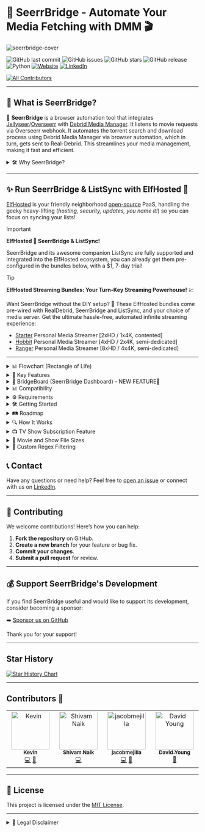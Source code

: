 # 🌉 SeerrBridge - Automate Your Media Fetching with DMM 🎬

![seerrbridge-cover](https://github.com/user-attachments/assets/653eae72-538a-4648-b132-04faae3fb82e)

![GitHub last commit](https://img.shields.io/github/last-commit/Woahai321/SeerrBridge?style=for-the-badge&logo=github)
![GitHub issues](https://img.shields.io/github/issues/Woahai321/SeerrBridge?style=for-the-badge&logo=github)
![GitHub stars](https://img.shields.io/github/stars/Woahai321/SeerrBridge?style=for-the-badge&logo=github)
![GitHub release](https://img.shields.io/github/v/release/Woahai321/SeerrBridge?style=for-the-badge&logo=github)
![Python](https://img.shields.io/badge/Python-3.10.11+-blue?style=for-the-badge&logo=python)
[![Website](https://img.shields.io/badge/Website-soluify.com-blue?style=for-the-badge&logo=web)](https://soluify.com/)
[![LinkedIn](https://img.shields.io/badge/LinkedIn-connect-blue?style=for-the-badge&logo=linkedin)](https://www.linkedin.com/company/soluify/)
<!-- ALL-CONTRIBUTORS-BADGE:START - Do not remove or modify this section -->
[![All Contributors](https://img.shields.io/badge/all_contributors-4-orange.svg?style=flat-square)](#contributors-)
<!-- ALL-CONTRIBUTORS-BADGE:END -->

---

## 🚀 What is SeerrBridge?

🌉 **SeerrBridge** is a browser automation tool that integrates [Jellyseer](https://github.com/Fallenbagel/jellyseerr)/[Overseerr](https://overseerr.dev/) with [Debrid Media Manager](https://github.com/debridmediamanager/debrid-media-manager). It listens to movie requests via Overseerr webhook. It automates the torrent search and download process using Debrid Media Manager via browser automation, which in turn, gets sent to Real-Debrid. This streamlines your media management, making it fast and efficient.

<details>
<summary>🛠️ Why SeerrBridge?</summary>

**SeerrBridge** eliminates the need to set up multiple applications like [Radarr](https://radarr.video/), [Sonarr](https://sonarr.tv/), [Jackett](https://github.com/Jackett/Jackett), [FlareSolverr](https://github.com/FlareSolverr/FlareSolverr), and other download clients. With SeerrBridge, you streamline your media management into one simple, automated process. No more juggling multiple tools—just request and download!

Simply put, I was too lazy to set up all of these other applications (arrs) and thought.... I want this instead.

Example:

![sb](https://github.com/user-attachments/assets/f4a9f1c9-5fa9-4fa5-b1e8-3ddc6a156a91)
</details>

---

## ✨ Run SeerrBridge & ListSync with ElfHosted 🚀

[ElfHosted](https://store.elfhosted.com/seerrbridge/elf/6929/) is your friendly neighborhood [open-source](https://elfhosted.com/open/) PaaS, handling the geeky heavy-lifting (_hosting, security, updates, you name it!_) so you can focus on syncing your lists!

> [!IMPORTANT]
> **ElfHosted 💜 SeerrBridge & ListSync!**
>
> SeerrBridge and its awesome companion ListSync are fully supported and integrated into the ElfHosted ecosystem, you can already get them pre-configured in the bundles below, with a $1, 7-day trial!

> [!TIP]
> **ElfHosted Streaming Bundles: Your Turn-Key Streaming Powerhouse!** 💹
>
> Want SeerrBridge without the DIY setup? 🎉 These ElfHosted bundles come pre-wired with RealDebrid, SeerrBridge and ListSync, and your choice of media server. Get the ultimate hassle-free, automated infinite streaming experience:
> * [Starter](https://store.elfhosted.com/product/hobbit/elf/6929/)  Personal Media Streamer [2xHD / 1x4K, contented]
> * [Hobbit](https://store.elfhosted.com/product/starter/elf/6929/) Personal Media Streamer [4xHD / 2x4K, semi-dedicated]
> * [Ranger](https://store.elfhosted.com/product/ranger/elf/6929/) Personal Media Streamer [8xHD / 4x4K, semi-dedicated]

---

<details>
<summary>📊 Flowchart (Rectangle of Life)</summary>

![image](https://github.com/user-attachments/assets/e6b1a4f2-8c69-40f9-92a8-e6e76e8e34e7)
</details>


<details>
<summary>🔑 Key Features</summary>

- **Automated Movie Requests**: Automatically processes movie requests from Overseerr and fetches torrents from Debrid Media Manager.
  
- **TV Show Subscriptions**: Subscribes to ongoing/currently airing TV shows and automatically tracks individual episode releases.
  - Automatically fetches individual episodes when **complete season packs** are unavailable.
  - Tracks previously missed or failed episodes and retries processing them.
  - Continuously polls on a defined interval to automatically detect and fetch new episodes as they are released.
  - Fully integrated with **Debrid Media Manager** and **Real-Debrid**.

- **Debrid Media Manager Integration**: Uses DMM to automate (via browser) torrent search & downloads.
  
- **Persistent Browser Session**: Keeps a browser session alive using Selenium, ensuring faster and more seamless automation.
  
- **Queue Management**: Handles multiple requests with an asynchronous queue, ensuring smooth processing.
  
- **Error Handling & Logging**: Provides comprehensive logging and error handling to ensure smooth operation.
  
- **Setting Custom Regex / Filter in Settings**: Upon launch, the script automates the addition of a regex filter which can be updated in code.
</details>

<details>
<summary>🌉 BridgeBoard (SeerrBridge Dashboard) - NEW FEATURE🌟</summary>

## What is BridgeBoard?

BridgeBoard is a sleek, modern web dashboard that complements the SeerrBridge application, providing a visual interface to monitor and manage your media automation:
![image](https://github.com/user-attachments/assets/0f49edb0-0ade-4c40-9dbd-3c65d542091b)

- **Status Monitoring**: View the current status of SeerrBridge and your movie / TV show requests.
- **TV Show Subscription Tracking**: Monitor your subscribed shows, their episode status, and unsubscribe.
- **Log Configurator**: Manage how SeerrBridge logs are displayed within the dashboard, and where.
you can create custom log types, regex patterns, and fully manage how logs are processed in the app.
- **Request History**: Access historical data of all processed requests and logs via the Log Configurator.
- **Notifications**: Monitor SeerrBridge processing within Discord via a webhook notification.
- **Environment Variable Management**: You can manage variables within the application settings and save directly to your .env.
- **Preset & Custom Regex**: Within settings, you can select from pre-defined regex patterns, make custom ones, and or use the regex builder to create a new custom regex based on your preferences.

BridgeBoard connects directly to your SeerrBridge instance via API, providing a user-friendly way to interact with and monitor your media automation without having to check logs or use command line tools.

To access BridgeBoard, navigate to `http://localhost:3777` after starting both containers with Docker Compose, or running it manually.
</details>

<details>
<summary>📊 Compatibility</summary>

| Service        | Status | Notes                                |
|----------------|--------|--------------------------------------|
| **[List Sync](https://github.com/Woahai321/list-sync)**| ✅      | Our other Seerr app for importing lists   |
| **Jellyseerr**  | ✅      | Main integration. Supports movie requests via webhook  |
| **Overseerr**   | ✅      | Base application Jellyseerr is based on  |
| **Debrid Media Manager**| ✅      | Torrent fetching automation          |
| **Real-Debrid**| ✅      | Unrestricted (torrent) downloader       |
| **AllDebrid**| ❌      | Not Supported      |
| **TorBox**| ❌      | Not Supported     |
| **SuggestArr**| ✅      | Automatically grab related content and send to Jellyseerr/Overseerr      |
| **Windows & Linux x86-64**| ✅      | Tested and working in both Windows & Linux environments      |
</details>

<details>
### (THIS SCRIPT IS STILL IN BETA)
<summary>⚙ Requirements</summary>

Before you can run this script, ensure that you have the following prerequisites:

### 1. **Jellyseerr / Overseerr API & Notifications**
  - SeerrBridge should be running on the same machine that Jellyseerr / Overseerr is running on.
  - You will need the API key for your .env file.
  - For notifications, navigate to Settings > Notifications > Webhook > Turn it on, and configure as shown below

     ```bash
     http://localhost:8777/jellyseer-webhook/
     ```

![image](https://github.com/user-attachments/assets/170a2eb2-274a-4fc1-b288-5ada91a9fc47)

Ensure your JSON payload is the following 

```
{
    "notification_type": "{{notification_type}}",
    "event": "{{event}}",
    "subject": "{{subject}}",
    "message": "{{message}}",
    "image": "{{image}}",
    "{{media}}": {
        "media_type": "{{media_type}}",
        "tmdbId": "{{media_tmdbid}}",
        "tvdbId": "{{media_tvdbid}}",
        "status": "{{media_status}}",
        "status4k": "{{media_status4k}}"
    },
    "{{request}}": {
        "request_id": "{{request_id}}",
        "requestedBy_email": "{{requestedBy_email}}",
        "requestedBy_username": "{{requestedBy_username}}",
        "requestedBy_avatar": "{{requestedBy_avatar}}",
        "requestedBy_settings_discordId": "{{requestedBy_settings_discordId}}",
        "requestedBy_settings_telegramChatId": "{{requestedBy_settings_telegramChatId}}"
    },
    "{{issue}}": {
        "issue_id": "{{issue_id}}",
        "issue_type": "{{issue_type}}",
        "issue_status": "{{issue_status}}",
        "reportedBy_email": "{{reportedBy_email}}",
        "reportedBy_username": "{{reportedBy_username}}",
        "reportedBy_avatar": "{{reportedBy_avatar}}",
        "reportedBy_settings_discordId": "{{reportedBy_settings_discordId}}",
        "reportedBy_settings_telegramChatId": "{{reportedBy_settings_telegramChatId}}"
    },
    "{{comment}}": {
        "comment_message": "{{comment_message}}",
        "commentedBy_email": "{{commentedBy_email}}",
        "commentedBy_username": "{{commentedBy_username}}",
        "commentedBy_avatar": "{{commentedBy_avatar}}",
        "commentedBy_settings_discordId": "{{commentedBy_settings_discordId}}",
        "commentedBy_settings_telegramChatId": "{{commentedBy_settings_telegramChatId}}"
    },
    "{{extra}}": []
}
```

Notification Types should also be set to "Request Automatically Approved", and your user should be set to automatic approvals.

![image](https://github.com/user-attachments/assets/46df5e43-b9c3-48c9-aa22-223c6720ca15)

![image](https://github.com/user-attachments/assets/ae25b2f2-ac80-4c96-89f2-c47fc936debe)


### 2. **Real-Debrid Account**
   - You will need a valid [Real-Debrid](https://real-debrid.com/) account to authenticate and interact with the Debrid Media Manager.
     - The Debrid Media Manager Access token, Client ID, Client Secret, & Refresh Tokens are used and should be set within your .env file. Grab this from your browser via Inspect > 

![image](https://github.com/user-attachments/assets/c718851c-60d4-4750-b020-a3edb990b53b)

This is what you want to copy from your local storage and set in your .env:

    RD_ACCESS_TOKEN={"value":"your_token","expiry":123}
    RD_CLIENT_ID=YOUR_CLIENT_ID
    RD_CLIENT_SECRET=YOUR_CLIENT_SECRET
    RD_REFRESH_TOKEN=YOUR_REFRESH_TOKEN

### 3. **Trakt API / Client ID**
   - Create a [Trakt.tv](https://Trakt.tv) account. Navigate to Settings > Your API Apps > New Application
     - You can use https://google.com as the redirect URI
     - Save the Client ID for your .env file.
    
![image](https://github.com/user-attachments/assets/c5eb7dbf-7785-45ca-99fa-7e6341744c9d)
![image](https://github.com/user-attachments/assets/3bb77fd5-2c8f-4675-a1da-59f0cb9cb178)


### 4. **Python 3.10.11+**
   - The bot requires **Python 3.10.11** or higher. You can download Python from [here](https://www.python.org/downloads/).

### 5. **Required Python Libraries**
   - You can install the required libraries by running:
     ```bash
     pip install -r requirements.txt
     ```

---

### Example `.env` File

Create a `.env` (or rename the example .env) file in the root directory of the project and add the following environment variables:

```bash
RD_ACCESS_TOKEN={"value":"YOUR_TOKEN","expiry":123456789}
RD_REFRESH_TOKEN=YOUR_REFRESH_TOKEN
RD_CLIENT_ID=YOUR_CLIENT_ID
RD_CLIENT_SECRET=YOUR_CLIENT_SECRET
TRAKT_API_KEY=YOUR_TRAKT_TOKEN
OVERSEERR_API_KEY=YOUR_OVERSEERR_TOKEN
OVERSEERR_BASE=https://YOUR_OVERSEERR_URL.COM
HEADLESS_MODE=true
ENABLE_AUTOMATIC_BACKGROUND_TASK=false
ENABLE_SHOW_SUBSCRIPTION_TASK=false
REFRESH_INTERVAL_MINUTES=120
TORRENT_FILTER_REGEX=^(?!.*【.*?】)(?!.*[\u0400-\u04FF])(?!.*\[esp\]).*
MAX_MOVIE_SIZE=0
MAX_EPISODE_SIZE=0
```
</details>

<details>
<summary>🛠️ Getting Started</summary>

### Sending Notifications to SeerrBridge from Jellyseerr / Overseerr

Configure your webhook as mentioned above so SeerrBridge can ingest and process approval requests.


### Python Environment

1. **Clone the repository**:
   ```bash
   git clone https://github.com/Woahai321/SeerrBridge.git
   cd SeerrBridge
   ```
2. **Install dependencies**:
   ```bash
   pip install -r requirements.txt
   ```
3. **Run the application**:
   ```bash
   python seerrbridge.py
   ```

### BridgeBoard (Dashboard) Setup

To run the BridgeBoard dashboard locally:

1. **Ensure you have Node.js v20 or newer installed**:
   ```bash
   node --version
   # Should show v20.x.x or higher
   ```
   If you need to install or update Node.js, visit [nodejs.org](https://nodejs.org/).

2. **Navigate to the project directory**:
   ```bash
   cd SeerrBridge
   ```

3. **Install Node.js dependencies**:
   ```bash
   npm install
   ```

4. **Build the dashboard**:
   ```bash
   npm run build
   ```

5. **Start the BridgeBoard dashboard**:
   ```bash
   npm start
   ```

6. **Access the dashboard** at [http://localhost:3777](http://localhost:3777)


---

### 🐳 Docker Support

SeerrBridge consists of two components: the main application (seerrbridge) and an optional dashboard (bridgeboard). The recommended way to run them is using Docker Compose with the pre-built images.

## Prerequisites
- Docker and Docker Compose installed on your system
- A `.env` file with your configuration

### Quick Start with Docker Compose

1. **Create a docker-compose.yml file**:

```yaml
services:
  seerrbridge:
    image: ghcr.io/woahai321/seerrbridge:latest
    container_name: seerrbridge
    ports:
      - "8777:8777"
    env_file:
      - ./.env
    volumes:
      - shared_logs:/app
      - ./.env:/app/.env
    restart: unless-stopped
    command: >
      sh -c "
        cat /app/.env > /dev/null && 
        echo 'Starting SeerrBridge with refreshed env' &&
        uvicorn seerrbridge:app --host 0.0.0.0 --port 8777
      "
    networks:
      - seerrbridge_network

  bridgeboard:
    image: ghcr.io/woahai321/bridgeboard:latest
    container_name: bridgeboard
    ports:
      - "3777:3777"
    env_file:
      - ./.env
    volumes:
      - shared_logs:/seerrbridge_data
      - ./.env:/app/.env
    environment:
      - SEERRBRIDGE_URL=http://seerrbridge:8777
      - SEERRBRIDGE_LOG_PATH=/seerrbridge_data/seerrbridge.log
    entrypoint: >
      sh -c "
        mkdir -p /app && 
        ln -sf /seerrbridge_data/seerrbridge.log /app/seerrbridge.log &&
        ln -sf /seerrbridge_data/episode_discrepancies.json /app/episode_discrepancies.json &&
        npm start
      "
    restart: unless-stopped
    depends_on:
      - seerrbridge
    networks:
      - seerrbridge_network

volumes:
  shared_logs:

networks:
  seerrbridge_network:
    driver: bridge
```

2. **Create or edit your `.env` file**:

```bash
RD_ACCESS_TOKEN={"value":"YOUR_TOKEN","expiry":123456789}
RD_REFRESH_TOKEN=YOUR_REFRESH_TOKEN
RD_CLIENT_ID=YOUR_CLIENT_ID
RD_CLIENT_SECRET=YOUR_CLIENT_SECRET
TRAKT_API_KEY=YOUR_TRAKT_TOKEN
OVERSEERR_API_KEY=YOUR_OVERSEERR_TOKEN
OVERSEERR_BASE=https://YOUR_OVERSEERR_URL.COM
HEADLESS_MODE=true
ENABLE_AUTOMATIC_BACKGROUND_TASK=true
ENABLE_SHOW_SUBSCRIPTION_TASK=true
REFRESH_INTERVAL_MINUTES=120
TORRENT_FILTER_REGEX=^(?!.*【.*?】)(?!.*[\u0400-\u04FF])(?!.*\[esp\]).*
MAX_MOVIE_SIZE=0
MAX_EPISODE_SIZE=0
```

3. **Start the containers**:

```bash
docker compose up -d
```

4. **Access the applications**:
   - SeerrBridge API: [http://localhost:8777](http://localhost:8777)
   - BridgeBoard Dashboard: [http://localhost:3777](http://localhost:3777)

### Configuration Notes

- **Volumes**: The configuration creates a `config` directory to persist SeerrBridge data
- **Networks**: Both containers are placed on the same network so they can communicate
- **Environment Variables**: The bridgeboard container is configured to connect to the seerrbridge container using the internal Docker network
- **Restart Policy**: Containers will restart automatically unless manually stopped
---

***IF YOU ARE USING OVERSEERR IN DOCKER AND SEERRBRIDGE IN DOCKER, YOUR WEBHOOK IN OVERSEERR NEEDS TO BE THE DOCKER CONTAINER IP***

To find the IP of the SeerrBridge Docker container do the following:

```bash
docker ps
```

You will see the container and ID

![image](https://github.com/user-attachments/assets/dac5fb21-89a7-42ff-8e73-911a6b8ee149)

Grab the ID and do

```bash
docker inspect YOUR-ID
```

You will see the ID in the response:

![image](https://github.com/user-attachments/assets/b9a67170-748b-4c44-b37c-86a820e8d09a)

This will determine your Overseerr Webhook URL i.e. HTTP://DOCKER-CONTAINER-IP:8077/jellyseer-webhook/

---



## Docker Network Configuration

### Steps to Align Containers on the Same Network

1. **Check Container Networks:**
   Run the following command to list the containers and their associated networks:
   ```bash
   docker ps --format '{{ .ID }} {{ .Names }} {{ json .Networks }}'
   ```
   This will display the container IDs, names, and the networks they are connected to.

2. **Disconnect the Container from Its Current Network:**
   Use the following command to disconnect a container from its current network:
   ```bash
   docker network disconnect NETWORK_NAME CONTAINER_ID
   ```
   Replace `NETWORK_NAME` with the name of the network the container is currently on, and `CONTAINER_ID` with the ID of the container.

3. **Connect the Container to the Desired Network:**
   Use the following command to connect the container to the target network:
   ```bash
   docker network connect TARGET_NETWORK_NAME CONTAINER_ID
   ```
   Replace `TARGET_NETWORK_NAME` with the name of the network you want the container to join (e.g., `overseerr`), and `CONTAINER_ID` with the ID of the container.

4. **Verify the Changes:**
   Run the `docker ps --format '{{ .ID }} {{ .Names }} {{ json .Networks }}'` command again to confirm that both containers are now on the same network.

### Example
To move a container with ID `abc123` from its current network to the `overseerr` network:
```bash
docker network disconnect current_network abc123
docker network connect overseerr abc123
```

### Notes
- Ensure both containers are connected to the same network after completing the steps.
- If the containers are still not communicating, double-check the network configuration and ensure no firewall rules are blocking the connection.

---

That's it! Your **SeerrBridge** container should now be up and running. 🚀
</details>

<details>
<summary>🛤️ Roadmap</summary>

- [ ] **Faster Processing**: Implement concurrency to handle multiple requests simultaneously.
- [x] **TV Show Support**: Extend functionality to handle TV series and episodes.
- [x] **DMM Token**: Ensure access token permanence/refresh
- [x] **Jellyseer/Overseer API Integration**: Direct integration with Jellyseer/Overseer API for smoother automation and control.
- [x] **Title Parsing**: Ensure torrent titles/names are properly matched and handle different languages.
- [x] **Docker Support**: Allow for Docker / Compose container.
</details>

<details>
<summary>🔍 How It Works</summary>

1. **Seerr Webhook**: SeerrBridge listens for movie requests via the configured webhook.
2. **Automated Search**: It uses Selenium to automate the search for movies on Debrid Media Manager site.
3. **Torrent Fetching**: Once a matching torrent is found, SeerrBridge automates the Real-Debrid download process.
4. **Queue Management**: Requests are added to a queue and processed one by one, ensuring smooth and efficient operation.

If you want to see the automation working in real-time, you can edit the .env and set it to false

![image](https://github.com/user-attachments/assets/dc1e9cdb-ff59-41fa-8a71-ccbff0f3c210)

This will launch a visible Chrome browser. Be sure not to mess with it while it's operating or else you will break the current action/script and need a re-run.

Example:

![sb](https://github.com/user-attachments/assets/c6a0ee1e-db07-430c-93cd-f282c8f0888f)
</details>

<details>
<summary>📺 TV Show Subscription Feature</summary>

SeerrBridge now includes an exciting **TV Show Subscription** feature that enhances its functionality for ongoing and currently airing TV shows! With this new addition, SeerrBridge takes automated media fetching to the next level:

### 🔧 How It Works:
- **Episode-Level Automation**: Automatically tracks and fetches **individual episodes** for ongoing TV shows, especially when a **complete season pack** is unavailable.
- **Smart Subscription System**:
    - Tracks currently airing episodes and **checks for new releases on a defined interval**.
    - Handles previously **missed or failed episode downloads**, ensuring nothing gets left behind.
- **Seamless Integration**: Works flawlessly with **Debrid Media Manager** and **Real-Debrid**, providing uninterrupted automation and caching requested episodes instantly when available.
- **Fully Automated**: Once subscribed to a show, SeerrBridge manages all episodes for you. No need to manually check for new episodes!

### 🌟 Key Benefits:
- **Never Miss an Episode**: Perfect for keeping up with currently airing shows where season packs are rare or unavailable during release cycles.
- **Optimized for Real-Debrid**: Ensures episodes are downloaded as soon as torrents are cached and accessible in your debrid account.
- **Retry Mechanism**: Any failed episode attempts are logged and automatically retried during the next interval check.

🎉 **This feature ensures you stay up to date on your favorite series—all fully automated!**
</details>

<details>
<summary>📁 Movie and Show File Sizes</summary>

For movies, possible values are: 
| Value | Description |
| :-----------: | :-----------: |
| 0| Biggest Size Possible |
|1|1 GB|
|3|3 GB|
|5|5 GB **(Default)**|
|15|15 GB|
|30|30 GB|
|60|60 GB|

For episodes, possible values are: 
| Value | Description |
| :-----------: | :-----------: |
| 0| Biggest Size Possible |
|0.1|100 MB|
|0.3|300 MB|
|0.5|500 MB|
|1|1 GB **(Default)**|
|3|3 GB|
|5|5 GB|
</details>

<details>
<summary>🎯 Custom Regex Filtering</summary>

This script includes support for **custom regex filtering**, allowing you to filter out unwanted items and refine the results based on specific patterns. The regex is automatically added when the script runs, and you can customize it directly in the code.

### Default Regex

The currently used regex is:

```python
^(?!.*【.*?】)(?!.*[\u0400-\u04FF])(?!.*\[esp\]).*
```

#### What It Does:
- **Exclude Items with `【...】`**: `(?!.*【.*?】)` removes items with formatted text in this style.
- **Exclude Cyrillic Characters**: `(?!.*[\u0400-\u04FF])` removes items containing characters from Cyrillic scripts (e.g., Russian text).
- **Exclude Items with `[esp]`**: `(?!.*\[esp\])` removes items explicitly marked as `[esp]` (often denoting Spanish content).
- **Match All Other Content**: `.*` ensures the filter applies to the rest of the string.

This is a broad exclusion-based filter that removes unwanted patterns without requiring specific inclusions.

---

### Optional Regex (Filtering by Resolution)

If you'd like to refine the filter further to only match items containing **1080p** or **2160p**, you can use the following optional regex:

```python
^(?=.*(1080p|2160p))(?!.*【.*?】)(?!.*[\u0400-\u04FF])(?!.*\[esp\]).*
```

#### What It Does:
- **Include Only Items with `1080p` or `2160p`**: `(?=.*(1080p|2160p))` ensures that only items with these resolutions are processed.
- The rest of the filter (**exclude `【...】`, Cyrillic characters, or `[esp]`**) works the same as in the default regex.

---

### How to Use

To switch between the default and optional regex, simply update the `.env` file:

- **Default Regex**:
    ```python
    ^(?!.*【.*?】)(?!.*[\u0400-\u04FF])(?!.*\[esp\]).*
    ```

- **Optional Regex**:
    ```python
    ^(?=.*(1080p|2160p))(?!.*【.*?】)(?!.*[\u0400-\u04FF])(?!.*\[esp\]).*
    ```

This gives you flexibility to define what gets filtered, based on your preferred criteria.


## 📜 List of Regex Examples

Below is a categorized list of regex patterns for different filtering possibilities.

---

### 1. **Current Filter**
```regex
^(?!.*【.*?】)(?!.*[\u0400-\u04FF])(?!.*\[esp\]).*
```

---

### 2. **Current Filter with Resolutions**
```regex
^(?=.*(1080p|2160p))(?!.*【.*?】)(?!.*[\u0400-\u04FF])(?!.*\[esp\]).*
```

---

### 3. **Current Filter with Torrent Types**
```regex
^(?=.*(Remux|BluRay|BDRip|BRRip))(?!.*【.*?】)(?!.*[\u0400-\u04FF])(?!.*\[esp\]).*
```

---

### 4. **Filter with Both Types and Resolutions**
```regex
^(?=.*(1080p|2160p))(?=.*(Remux|BluRay|BDRip|BRRip))(?!.*【.*?】)(?!.*[\u0400-\u04FF])(?!.*\[esp\]).*
```

---

### 5. **Filter for Specific Resolution Only**
```regex
^(?=.*(1080p|2160p)).*
```

---

### 6. **Filter for Specific Torrent Types Only**
```regex
^(?=.*(Remux|BluRay|BDRip|BRRip)).*
```

---

### 7. **Customizable Regex Template**
```regex
^(?=.*(1080p|2160p))?(?=.*(Remux|BluRay|BDRip|BRRip))?(?!.*【.*?】)(?!.*[\u0400-\u04FF])(?!.*\[esp\]).*
```

---

By selecting one of these patterns, you can tailor the regex filter to fit your exact needs.
</details>


## 📞 Contact

Have any questions or need help? Feel free to [open an issue](https://github.com/Woahai321/SeerrBridge/issues) or connect with us on [LinkedIn](https://www.linkedin.com/company/soluify/).

---

## 🤝 Contributing

We welcome contributions! Here’s how you can help:

1. **Fork the repository** on GitHub.
2. **Create a new branch** for your feature or bug fix.
3. **Commit your changes**.
4. **Submit a pull request** for review.

---

## 💰 Support SeerrBridge's Development

If you find SeerrBridge useful and would like to support its development, consider becoming a sponsor:

➡️ [Sponsor us on GitHub](https://github.com/sponsors/Woahai321)

Thank you for your support!

---

## Star History

[![Star History Chart](https://api.star-history.com/svg?repos=Woahai321/SeerrBridge&type=Date)](https://star-history.com/#Woahai321/SeerrBridge&Date)

---

## Contributors 🌟

<!-- ALL-CONTRIBUTORS-LIST:START - Do not remove or modify this section -->
<!-- prettier-ignore-start -->
<!-- markdownlint-disable -->
<table>
  <tbody>
    <tr>
      <td align="center" valign="top" width="14.28%"><a href="https://github.com/KRadd1221"><img src="https://avatars.githubusercontent.com/u/5341534?v=4?s=100" width="100px;" alt="Kevin"/><br /><sub><b>Kevin</b></sub></a><br /><a href="https://github.com/Woahai321/SeerrBridge/commits?author=KRadd1221" title="Code">💻</a> <a href="https://github.com/Woahai321/SeerrBridge/issues?q=author%3AKRadd1221" title="Bug reports">🐛</a></td>
      <td align="center" valign="top" width="14.28%"><a href="https://github.com/shivamsnaik"><img src="https://avatars.githubusercontent.com/u/16705944?v=4?s=100" width="100px;" alt="Shivam Naik"/><br /><sub><b>Shivam Naik</b></sub></a><br /><a href="https://github.com/Woahai321/SeerrBridge/commits?author=shivamsnaik" title="Code">💻</a></td>
      <td align="center" valign="top" width="14.28%"><a href="https://github.com/jacobmejilla"><img src="https://avatars.githubusercontent.com/u/112974356?v=4?s=100" width="100px;" alt="jacobmejilla"/><br /><sub><b>jacobmejilla</b></sub></a><br /><a href="https://github.com/Woahai321/SeerrBridge/commits?author=jacobmejilla" title="Code">💻</a> <a href="#ideas-jacobmejilla" title="Ideas, Planning, & Feedback">🤔</a></td>
      <td align="center" valign="top" width="14.28%"><a href="https://www.funkypenguin.co.nz"><img src="https://avatars.githubusercontent.com/u/1524686?v=4?s=100" width="100px;" alt="David Young"/><br /><sub><b>David Young</b></sub></a><br /><a href="https://github.com/Woahai321/SeerrBridge/commits?author=funkypenguin" title="Documentation">📖</a></td>
    </tr>
  </tbody>
</table>

<!-- markdownlint-restore -->
<!-- prettier-ignore-end -->

<!-- ALL-CONTRIBUTORS-LIST:END -->
<!-- prettier-ignore-start -->
<!-- markdownlint-disable -->

<!-- markdownlint-restore -->
<!-- prettier-ignore-end -->

<!-- ALL-CONTRIBUTORS-LIST:END -->

---

## 📄 License

This project is licensed under the [MIT License](https://opensource.org/licenses/MIT).

---

<details>
<summary>📜 Legal Disclaimer</summary>

This repository and the accompanying software are intended **for educational purposes only**. The creators and contributors of this project do not condone or encourage the use of this tool for any illegal activities, including but not limited to copyright infringement, illegal downloading, or torrenting copyrighted content without proper authorization.

### Usage of the Software:
- **SeerrBridge** is designed to demonstrate and automate media management workflows. It is the user's responsibility to ensure that their usage of the software complies with all applicable laws and regulations in their country.
- The tool integrates with third-party services which may have their own terms of service. Users must adhere to the terms of service of any external platforms or services they interact with.

### No Liability:
- The authors and contributors of this project are not liable for any misuse or claims that arise from the improper use of this software. **You are solely responsible** for ensuring that your use of this software complies with applicable copyright laws and other legal restrictions.
- **We do not provide support or assistance for any illegal activities** or for bypassing any security measures or protections.

### Educational Purpose:
This tool is provided as-is, for **educational purposes**, and to help users automate the management of their own legally obtained media. It is **not intended** to be used for pirating or distributing copyrighted material without permission.

If you are unsure about the legality of your actions, you should consult with a legal professional before using this software.
</details>
